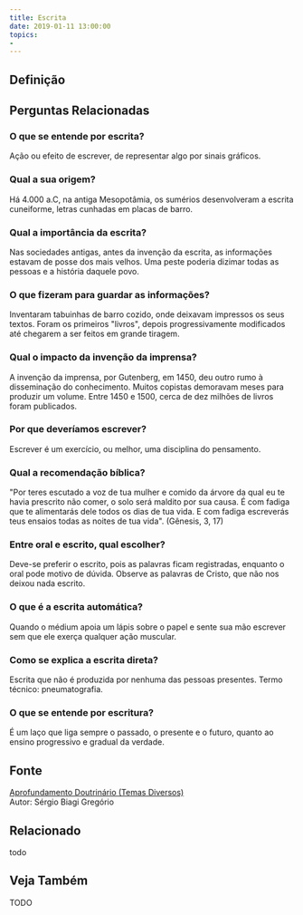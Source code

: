 ```yaml
---
title: Escrita
date: 2019-01-11 13:00:00
topics: 
- 
---
```


## Definição


## Perguntas Relacionadas

### O que se entende por escrita?
Ação ou efeito de escrever, de representar algo por sinais gráficos.
### Qual a sua origem?
Há 4.000 a.C, na antiga Mesopotâmia, os sumérios desenvolveram a escrita
cuneiforme, letras cunhadas em placas de barro.
### Qual a importância da escrita?
Nas sociedades antigas, antes da invenção da escrita, as informações
estavam de posse dos mais velhos. Uma peste poderia dizimar todas as
pessoas e a história daquele povo.
### O que fizeram para guardar as informações?
Inventaram tabuinhas de barro cozido, onde deixavam impressos os seus
textos. Foram os primeiros "livros", depois progressivamente modificados
até chegarem a ser feitos em grande tiragem.
### Qual o impacto da invenção da imprensa?
A invenção da imprensa, por Gutenberg, em 1450, deu outro rumo à
disseminação do conhecimento. Muitos copistas demoravam meses para
produzir um volume. Entre 1450 e 1500, cerca de dez milhões de livros
foram publicados.
### Por que deveríamos escrever?
Escrever é um exercício, ou melhor, uma disciplina do pensamento.
### Qual a recomendação bíblica?
"Por teres escutado a voz de tua mulher e comido da árvore da qual eu te
havia prescrito não comer, o solo será maldito por sua causa. É com
fadiga que te alimentarás dele todos os dias de tua vida. E com fadiga
escreverás teus ensaios todas as noites de tua vida". (Gênesis, 3, 17)
### Entre oral e escrito, qual escolher?
Deve-se preferir o escrito, pois as palavras ficam registradas, enquanto
o oral pode motivo de dúvida. Observe as palavras de Cristo, que não nos
deixou nada escrito.
### O que é a escrita automática?
Quando o médium apoia um lápis sobre o papel e sente sua mão escrever
sem que ele exerça qualquer ação muscular.
### Como se explica a escrita direta?
Escrita que não é produzida por nenhuma das pessoas presentes. Termo
técnico: pneumatografia.
### O que se entende por escritura?
É um laço que liga sempre o passado, o presente e o futuro, quanto ao
ensino progressivo e gradual da verdade.


## Fonte
[Aprofundamento Doutrinário (Temas Diversos)](https://sites.google.com/view/aprofundamentodoutrinario/escrita)  
Autor: Sérgio Biagi Gregório



## Relacionado
todo

## Veja Também
TODO


